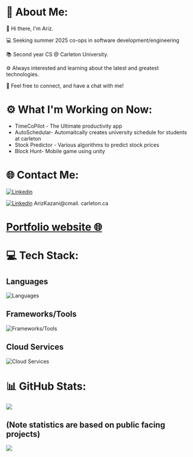 # 💫 About Me:

👋 Hi there, I'm Ariz.

💻 Seeking summer 2025 co-ops in software development/engineering

📚 Second year CS @ Carleton University.

⚙️ Always interested and learning about the latest and greatest technologies.

🤝 Feel free to connect, and have a chat with me!

# ⚙️ What I'm Working on Now:

- TimeCoPilot - The Ultimate productivity app
- AutoSchedular- Automaitcally creates university schedule for students at carleton
- Stock Predictor - Various algorithms to predict stock prices
- Block Hunt- Mobile game using unity

# 🌐 Contact Me:

[![Linkedin](https://skillicons.dev/icons?i=linkedin)](https://linkedin.com/in/arizkazani)

[![Linkedin](https://skillicons.dev/icons?i=gmail)](MAILTO:ArizKazani@cmail.carleton.ca) ArizKazani@cmail.
carleton.ca

# [Portfolio website 🌐](https://www.arizkazani.com/)

# 💻 Tech Stack:

## Languages

![Languages](https://skillicons.dev/icons?i=c,cpp,cs,java,python,html,css,js,ts,php,r,)

## Frameworks/Tools

![Frameworks/Tools](https://skillicons.dev/icons?i=next,react,vue,laravel,nodejs,deno,vite,tailwind,sass,unity,bash,linux,pytorch,mysql,sqlite)

## Cloud Services

![Cloud Services](https://skillicons.dev/icons?i=aws,firebase)

# 📊 GitHub Stats:

<!-- ![](https://github-readme-stats.vercel.app/api?username=Ariz-Kazani&theme=vue-dark&hide_border=false&include_all_commits=true&count_private=true)<br/>
<!-- ![](https://github-readme-streak-stats.herokuapp.com/?user=Ariz-Kazani&theme=vue-dark&hide_border=false)<br/><br/> -->

![](https://github-readme-stats.vercel.app/api/top-langs/?username=Ariz-Kazani&theme=vue-dark&hide_border=false&include_all_commits=true&count_private=true&layout=compact)

## (Note statistics are based on public facing projects)

[![](https://visitcount.itsvg.in/api?id=Ariz-Kazani&icon=0&color=3)](https://visitcount.itsvg.in)
